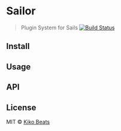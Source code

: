 # Sailor

> Plugin System for Sails [![Build Status](https://secure.travis-ci.org/Kikobeats/sailor.png?branch=master)](https://travis-ci.org/Kikobeats/sailor)

## Install

## Usage

## API

## License

MIT © [Kiko Beats](http://www.kikobeats.com)


